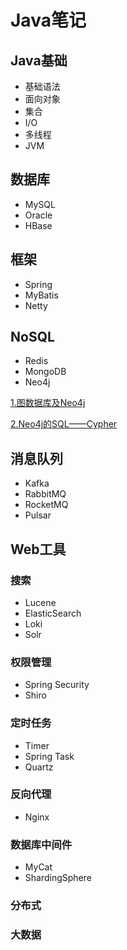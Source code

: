 # Java笔记
## Java基础
- 基础语法
- 面向对象
- 集合
- I/O
- 多线程
- JVM
## 数据库
- MySQL
- Oracle
- HBase
## 框架
- Spring
- MyBatis
- Netty
## NoSQL
- Redis
- MongoDB
- Neo4j

[1.图数据库及Neo4j][1]

[2.Neo4j的SQL——Cypher][2]

## 消息队列
- Kafka
- RabbitMQ
- RocketMQ
- Pulsar
## Web工具
### 搜索
- Lucene
- ElasticSearch
- Loki
- Solr
### 权限管理
- Spring Security
- Shiro
### 定时任务
- Timer
- Spring Task
- Quartz
### 反向代理
- Nginx
### 数据库中间件
- MyCat
- ShardingSphere
### 分布式
### 大数据

[1]: https://github.com/ooooldb/JavaNote1/blob/master/docs/NoSQL/Neo4j1.md        "图数据库及Neo4j" 
[2]: https://github.com/ooooldb/JavaNote1/blob/master/docs/NoSQL/Neo4j2.md  "Yahoo Search" 
[3]: http://search.msn.com/    "MSN Search"